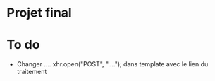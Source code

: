# Projet final
# To do
* Changer .... xhr.open("POST", "...."); dans template avec le lien du traitement
